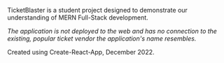 TicketBlaster is a student project designed to demonstrate our understanding of MERN Full-Stack development.

_The application is not deployed to the web and has no connection to the existing, popular ticket vendor the application's name resembles._

Created using Create-React-App, December 2022.
